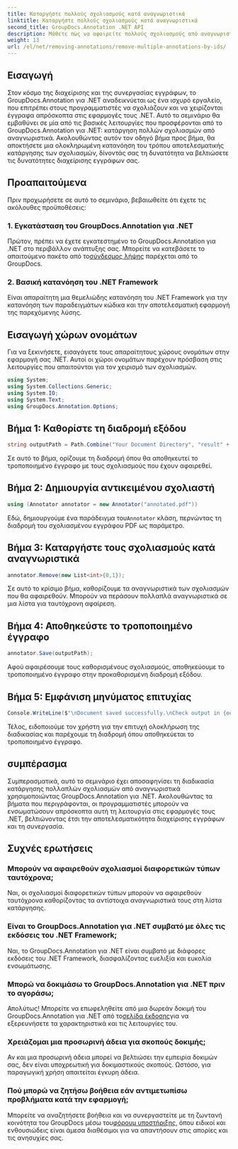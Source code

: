```yaml
---
title: Καταργήστε πολλούς σχολιασμούς κατά αναγνωριστικά
linktitle: Καταργήστε πολλούς σχολιασμούς κατά αναγνωριστικά
second_title: GroupDocs.Annotation .NET API
description: Μάθετε πώς να αφαιρείτε πολλούς σχολιασμούς από αναγνωριστικά στο .NET χρησιμοποιώντας GroupDocs.Annotation, βελτιώνοντας τις δυνατότητες διαχείρισης εγγράφων σας χωρίς κόπο.
weight: 13
url: /el/net/removing-annotations/remove-multiple-annotations-by-ids/
---
```

## Εισαγωγή
Στον κόσμο της διαχείρισης και της συνεργασίας εγγράφων, το GroupDocs.Annotation για .NET αναδεικνύεται ως ένα ισχυρό εργαλείο, που επιτρέπει στους προγραμματιστές να σχολιάζουν και να χειρίζονται έγγραφα απρόσκοπτα στις εφαρμογές τους .NET. Αυτό το σεμινάριο θα εμβαθύνει σε μία από τις βασικές λειτουργίες που προσφέρονται από το GroupDocs.Annotation για .NET: κατάργηση πολλών σχολιασμών από αναγνωριστικά. Ακολουθώντας αυτόν τον οδηγό βήμα προς βήμα, θα αποκτήσετε μια ολοκληρωμένη κατανόηση του τρόπου αποτελεσματικής κατάργησης των σχολιασμών, δίνοντάς σας τη δυνατότητα να βελτιώσετε τις δυνατότητες διαχείρισης εγγράφων σας.
## Προαπαιτούμενα
Πριν προχωρήσετε σε αυτό το σεμινάριο, βεβαιωθείτε ότι έχετε τις ακόλουθες προϋποθέσεις:
### 1. Εγκατάσταση του GroupDocs.Annotation για .NET
 Πρώτον, πρέπει να έχετε εγκατεστημένο το GroupDocs.Annotation για .NET στο περιβάλλον ανάπτυξης σας. Μπορείτε να κατεβάσετε το απαιτούμενο πακέτο από το[σύνδεσμος λήψης](https://releases.groupdocs.com/annotation/net/) παρέχεται από το GroupDocs.
### 2. Βασική κατανόηση του .NET Framework
Είναι απαραίτητη μια θεμελιώδης κατανόηση του .NET Framework για την κατανόηση των παραδειγμάτων κώδικα και την αποτελεσματική εφαρμογή της παρεχόμενης λύσης.

## Εισαγωγή χώρων ονομάτων
Για να ξεκινήσετε, εισαγάγετε τους απαραίτητους χώρους ονομάτων στην εφαρμογή σας .NET. Αυτοί οι χώροι ονομάτων παρέχουν πρόσβαση στις λειτουργίες που απαιτούνται για τον χειρισμό των σχολιασμών.
```csharp
using System;
using System.Collections.Generic;
using System.IO;
using System.Text;
using GroupDocs.Annotation.Options;
```

## Βήμα 1: Καθορίστε τη διαδρομή εξόδου
```csharp
string outputPath = Path.Combine("Your Document Directory", "result" + Path.GetExtension("input.pdf"));
```
Σε αυτό το βήμα, ορίζουμε τη διαδρομή όπου θα αποθηκευτεί το τροποποιημένο έγγραφο με τους σχολιασμούς που έχουν αφαιρεθεί.
## Βήμα 2: Δημιουργία αντικειμένου σχολιαστή
```csharp
using (Annotator annotator = new Annotator("annotated.pdf"))
```
 Εδώ, δημιουργούμε ένα παράδειγμα του`Annotator` κλάση, περνώντας τη διαδρομή του σχολιασμένου εγγράφου PDF ως παράμετρο.
## Βήμα 3: Καταργήστε τους σχολιασμούς κατά αναγνωριστικά
```csharp
annotator.Remove(new List<int>{0,1});
```
Σε αυτό το κρίσιμο βήμα, καθορίζουμε τα αναγνωριστικά των σχολιασμών που θα αφαιρεθούν. Μπορούν να περάσουν πολλαπλά αναγνωριστικά σε μια λίστα για ταυτόχρονη αφαίρεση.
## Βήμα 4: Αποθηκεύστε το τροποποιημένο έγγραφο
```csharp
annotator.Save(outputPath);
```
Αφού αφαιρέσουμε τους καθορισμένους σχολιασμούς, αποθηκεύουμε το τροποποιημένο έγγραφο στην προκαθορισμένη διαδρομή εξόδου.
## Βήμα 5: Εμφάνιση μηνύματος επιτυχίας
```csharp
Console.WriteLine($"\nDocument saved successfully.\nCheck output in {outputPath}.");
```
Τέλος, ειδοποιούμε τον χρήστη για την επιτυχή ολοκλήρωση της διαδικασίας και παρέχουμε τη διαδρομή όπου αποθηκεύεται το τροποποιημένο έγγραφο.

## συμπέρασμα
Συμπερασματικά, αυτό το σεμινάριο έχει αποσαφηνίσει τη διαδικασία κατάργησης πολλαπλών σχολιασμών από αναγνωριστικά χρησιμοποιώντας GroupDocs.Annotation για .NET. Ακολουθώντας τα βήματα που περιγράφονται, οι προγραμματιστές μπορούν να ενσωματώσουν απρόσκοπτα αυτή τη λειτουργία στις εφαρμογές τους .NET, βελτιώνοντας έτσι την αποτελεσματικότητα διαχείρισης εγγράφων και τη συνεργασία.
## Συχνές ερωτήσεις
### Μπορούν να αφαιρεθούν σχολιασμοί διαφορετικών τύπων ταυτόχρονα;
Ναι, οι σχολιασμοί διαφορετικών τύπων μπορούν να αφαιρεθούν ταυτόχρονα καθορίζοντας τα αντίστοιχα αναγνωριστικά τους στη λίστα κατάργησης.
### Είναι το GroupDocs.Annotation για .NET συμβατό με όλες τις εκδόσεις του .NET Framework;
Ναι, το GroupDocs.Annotation για .NET είναι συμβατό με διάφορες εκδόσεις του .NET Framework, διασφαλίζοντας ευελιξία και ευκολία ενσωμάτωσης.
### Μπορώ να δοκιμάσω το GroupDocs.Annotation για .NET πριν το αγοράσω;
 Απολύτως! Μπορείτε να επωφεληθείτε από μια δωρεάν δοκιμή του GroupDocs.Annotation για .NET από το[σελίδα έκδοσης](https://releases.groupdocs.com/)για να εξερευνήσετε τα χαρακτηριστικά και τις λειτουργίες του.
### Χρειάζομαι μια προσωρινή άδεια για σκοπούς δοκιμής;
Αν και μια προσωρινή άδεια μπορεί να βελτιώσει την εμπειρία δοκιμών σας, δεν είναι υποχρεωτική για δοκιμαστικούς σκοπούς. Ωστόσο, για παραγωγική χρήση απαιτείται έγκυρη άδεια.
### Πού μπορώ να ζητήσω βοήθεια εάν αντιμετωπίσω προβλήματα κατά την εφαρμογή;
 Μπορείτε να αναζητήσετε βοήθεια και να συνεργαστείτε με τη ζωντανή κοινότητα του GroupDocs μέσω του[φόρουμ υποστήριξης](https://forum.groupdocs.com/c/annotation/10), όπου ειδικοί και ενθουσιώδεις είναι άμεσα διαθέσιμοι για να απαντήσουν στις απορίες και τις ανησυχίες σας.